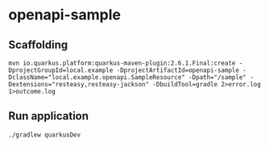 # openapi-sample

## Scaffolding

```shell
mvn io.quarkus.platform:quarkus-maven-plugin:2.6.1.Final:create -DprojectGroupId=local.example -DprojectArtifactId=openapi-sample -DclassName="local.example.openapi.SampleResource" -Dpath="/sample" -Dextensions="resteasy,resteasy-jackson" -DbuildTool=gradle 2>error.log 1>outcome.log
```

## Run application

```shell
./gradlew quarkusDev
```
